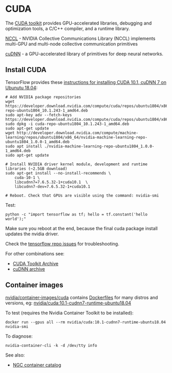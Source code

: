 # CUDA

The [CUDA toolkit](https://developer.nvidia.com/cuda-toolkit) provides GPU-accelerated libraries, debugging and optimization tools, a C/C++ compiler, and a runtime library.

[NCCL](https://developer.nvidia.com/nccl) - NVIDIA Collective Communications Library (NCCL) implements multi-GPU and multi-node collective communication primitives

[cuDNN](https://developer.nvidia.com/cudnn) - a GPU-accelerated library of primitives for deep neural networks.

## Install CUDA

TensorFlow provides these [instructions for installing CUDA 10.1, cuDNN 7 on Ubunutu 18.04](https://www.tensorflow.org/install/gpu#ubuntu_1804_cuda_101):

```
# Add NVIDIA package repositories
wget https://developer.download.nvidia.com/compute/cuda/repos/ubuntu1804/x86_64/cuda-repo-ubuntu1804_10.1.243-1_amd64.deb
sudo apt-key adv --fetch-keys https://developer.download.nvidia.com/compute/cuda/repos/ubuntu1804/x86_64/7fa2af80.pub
sudo dpkg -i cuda-repo-ubuntu1804_10.1.243-1_amd64.deb
sudo apt-get update
wget http://developer.download.nvidia.com/compute/machine-learning/repos/ubuntu1804/x86_64/nvidia-machine-learning-repo-ubuntu1804_1.0.0-1_amd64.deb
sudo apt install ./nvidia-machine-learning-repo-ubuntu1804_1.0.0-1_amd64.deb
sudo apt-get update

# Install NVIDIA driver kernel module, development and runtime libraries (~2.5GB download)
sudo apt-get install --no-install-recommends \
    cuda-10-1 \
    libcudnn7=7.6.5.32-1+cuda10.1  \
    libcudnn7-dev=7.6.5.32-1+cuda10.1

# Reboot. Check that GPUs are visible using the command: nvidia-smi
```

Test:

```
python -c "import tensorflow as tf; hello = tf.constant('hello world');"
```

Make sure you reboot at the end, because the final cuda package install updates the nvidia driver.

Check the [tensorflow repo issues](https://github.com/tensorflow/tensorflow/issues) for troubleshooting.

For other combinations see:

- [CUDA Toolkit Archive](https://developer.nvidia.com/cuda-toolkit-archive)
- [cuDNN archive](https://developer.nvidia.com/rdp/cudnn-archive)

## Container images

[nvidia/container-images/cuda](https://gitlab.com/nvidia/container-images/cuda) contains [Dockerfiles](https://gitlab.com/nvidia/container-images/cuda/-/tree/master/dist) for many distros and versions, eg: [nvidia/cuda:10.1-cudnn7-runtime-ubuntu18.04](https://gitlab.com/nvidia/container-images/cuda/-/blob/master/dist/10.1/ubuntu18.04-x86_64/runtime/cudnn7/Dockerfile)

To test (requires the Nvidia Container Toolkit to be installed):

```
docker run --gpus all --rm nvidia/cuda:10.1-cudnn7-runtime-ubuntu18.04 nvidia-smi
```

To diagnose:

```
nvidia-container-cli -k -d /dev/tty info
```

See also:

- [NGC container catalog](https://ngc.nvidia.com/catalog/containers)
